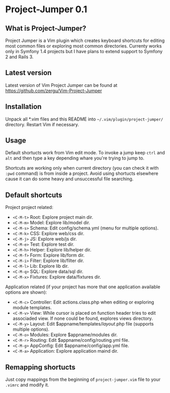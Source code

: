 Project-Jumper 0.1
==================

What is Project-Jumper?
-----------------------

Project Jumper is a Vim plugin which creates keyboard shortcuts for editing most common files or exploring most common directories. Currenty works only in Symfony 1.4 projects but I have plans to extend support to Symfony 2 and Rails 3.

Latest version
--------------

Latest version of Vim Project Jumper can be found at https://github.com/zergu/Vim-Project-Jumper

Installation
------------

Unpack all *.vim files and this README into `~/.vim/plugin/project-jumper/` directory. Restart Vim if necessary.

Usage
-----

Default shortucts work from Vim edit mode. To invoke a jump keep `ctrl` and `alt` and then type a key depending whare you're trying to jump to.

Shortcuts are working only when current directory (you can check it with `:pwd` command) is from inside a project. Avoid using shortucts elsewhere cause it can do some heavy and unsuccessful file searching.

Default shortcuts
-----------------

Project project related:

* `<C-M-t>` Root: Explore project main dir.
* `<C-M-m>` Model: Explore lib/model dir.
* `<C-M-s>` Schema: Edit config/schema.yml (menu for multiple options).
* `<C-M-k>` CSS: Explore web/css dir.
* `<C-M-j>` JS: Explore web/js dir.
* `<C-M-e>` Test: Explore test dir.
* `<C-M-h>` Helper: Explore lib/helper dir.
* `<C-M-f>` Form: Explore lib/form dir.
* `<C-M-i>` Filter: Explore lib/filter dir.
* `<C-M-l>` Lib: Explore lib dir.
* `<C-M-q>` SQL: Explore data/sql dir.
* `<C-M-x>` Fixtures: Explore data/fixtures dir.

Application related (if your project has more that one application available options are shown):

* `<C-M-c>` Controller: Edit actions.class.php when editing or exploring module templates.
* `<C-M-v>` View: While cursor is placed on function header tries to edit associaded view. If none could be found, explores views directory.
* `<C-M-y>` Layout: Edit $appname/templates/*layout*.php file (supports multiple options).
* `<C-M-o>` Modules: Explore $appname/modules dir.
* `<C-M-r>` Routing: Edit $appname/config/routing.yml file.
* `<C-M-g>` AppConfig: Edit $appname/config/app.yml file.
* `<C-M-a>` Application: Explore application maind dir.

Remapping shortucts
-------------------

Just copy mappings from the beginning of `project-jumper.vim` file to your `.vimrc` and modify it.
